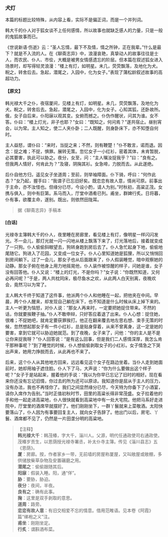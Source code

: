 <script type="text/javascript">
    var head = document.getElementsByTagName('head')[0];
    cssURL = '/public/liao.css';
    linkTag = document.createElement('link');
    linkTag.href = cssURL;
    linkTag.setAttribute('type','text/css');
    linkTag.setAttribute('rel','stylesheet');
    head.appendChild(linkTag);
</script>
### 犬灯

本篇的标题比较特殊，从内容上看，实际不是偏正词，而是一个并列词。

韩大千的仆人对于狐女谈不上任何感情，所以故事也就缺乏感人的力量，只是一般的鬼狐故事而已。

《世说新语·伤逝》云：“圣人忘情，最下不及情，情之所钟，正在我辈。”什么是最下？就是不入流的人。在《聊斋志异》中，浪漫哀艳，真挚动人的故事往往是士人，而农民、仆人、市侩，大概是被男女情感遗忘的阶层。但本篇在叙述狐女进入场景时，却写得轻灵浪漫：“楼上有灯，如明星。未几，荧荧飘落，及地化为犬。睨之，转舍后去。急起，潜尾之，入园中，化为女子。”表现了蒲松龄叙述故事的高超功力。

#### 【原文】
<section>
韩光禄大千之仆，夜宿厦间，见楼上有灯，如明星。未几，荧荧飘落，及地化为犬。睨之，转舍后去。急起，潜尾之，入园中，化为女子。心知其狐，还卧故所。俄，女子自后来，仆阳寐以观其变。女俯而撼之。仆伪作醒状，问其为谁。女不答。仆曰：“楼上灯光，非子也耶？”女曰：“既知之，何问焉？”遂共宿止。昼别宵会，以为常。主人知之，使二人夹仆卧；二人既醒，则身卧床下，亦不知堕自何时。

主人益怒，谓仆曰：“来时，当捉之来；不然，则有鞭楚！”仆不敢言，诺而退。因念：捉之难；不捉，惧罪。展转无策。忽忆女子一小红衫，密着其体，未肯暂脱，必其要害，执此可以胁之。夜分，女至，问：“主人嘱汝捉我乎？”曰：“良有之。但我两人情好，何肯此为？”及寝，阴掬其衫。女急啼，力脱而去。从此遂绝。

后仆自他方归，遥见女子坐道周；至前，则举袖障面。仆下骑，呼曰：“何作此态？”女乃起，握手曰：“我谓子已忘旧好矣。既恋恋有故人意，情尚可原。前事出于主命，亦不汝怪也。但缘分已尽，今设小酌，请人为别。”时秋初，高粱正茂。女携与俱入，则中有巨第。系马而入，厅堂中酒肴已列。甫坐，群婢行炙。日将暮，仆有事，欲覆主命，遂别。既出，则依然田陇耳。

</section>

> 据《聊斋志异》手稿本

#### [白话]
<aside>

光禄寺主簿韩大千的仆人，夜里睡在房廊里，看见楼上有灯，像明星一样闪闪发光。不一会儿，那灯光就一闪一闪地从楼上飘落下来了，灯光落地后，接着就变成了一只狗。仆人偷偷斜眼望去，狗转身跑到房后去了。仆人急忙起身下地，偷偷地尾随它。狗进入了花园，又变成一位女子。仆人心里知道她是狐狸，所以又悄悄回到房间躺下。过了一会儿，那女子也从后面跟来了，仆人假装睡觉，暗中观察她的动静。那女子俯在他身上用力地摇晃他，仆人装作被惊醒的样子，问她是谁，女子没有回答他。仆人又说：“楼上的灯光，不是你吗？”女子说：“你既然知道，又何必再问呢？”于是，两人共枕同床，极尽鱼水之欢，从此两人白天别离，夜晚欢会，竟然习以为常了。

主人韩大千终于知道了这件事，他派两个仆人和他睡在一起，把他夹在中间。早晨，两个仆人醒来，却发现自己躺在床下，也不知道是什么时候从床上掉下来的。主人一听更为恼怒，对仆人说：“那女人再来时，一定要把她捉住带来。不然的话，你就要挨鞭子抽。”仆人不敢申辩，只好答应着退了出来。仆人心想：捉住她，很难；不捉她吧，就肯定要获罪挨打。他正在翻来覆去地左思右想、束手无策的时候，忽然想起那女子有一件小红衫，总是贴身穿着，从来不曾离身，这一定是她的要害，拿到它就可以胁迫她就范。到了夜晚，女子来了，问他：“你的主人是不是让你来捉我呀？”仆人回答说：“是有这么回事，但是我们二人感情深厚，我怎么肯干那种事呢？”到了睡觉的时候，仆人想偷偷剥取女子的小红衫。女子情急之下哭出声来，她用力挣脱而去，从此再也不来了。

后来，这个仆人从其他地方回来，远远看见这个女子在路边坐着。当仆人走到她面前时，她却用袖子遮住脸。仆人下了马，大声说：“你为什么要做出这个样子呢？”女子于是站起来，握着他的手说：“我以为你早已忘记了旧时的相好。现在看来你还没有忘记旧情，你过去的所为还可以原谅。我知道你是屈从于主人的压力，没有办法，我也不再怪你了。我们之间显然缘分已尽，今天特为你备下了小酒宴，请你入席作为告别。”当时正值初秋时节，田里的高粱长得非常茂盛。女子拉着他的手和他一起走进高粱地，仆人很快就看到高粱地中有一处大宅院。他把马系好走进院中，厅堂里的酒席早就摆好了。他们刚刚坐下，一群丫鬟就来上菜敬酒。太阳快要落山了，仆人因为有事要回复主人，就向女子告辞了。他出门以后，房宅、丫鬟、酒席都不见了，仍然是一片田垄分明的高粱地。

</aside>

> 【注释】  
<b>韩光禄大千</b>：韩茂椿，字大千，淄川人。父源，明代任通政使司右通政使。茂椿岁贡生，以恩荫授光禄寺署丞，补太仆寺主簿。传见《淄川县志》五《恩荫》。  
<b>厦</b>：房廊。按，作者家乡一带，无前墙的房屋称厦屋，又叫敞屋或敞棚，多供储放柴草杂物及安置碾磨之用。  
<b>潜尾之</b>：偷偷跟随其后。  
<b>阳寐</b>：假装入睡。阳，通“佯”。  
<b>胁</b>：要胁，胁迫。  
<b>夜分</b>：夜间，半夜。  
<b>良有之</b>：确有此事。  
<b>掬</b>：这里是双手剥取的意思。  
<b>道周</b>：路旁。  
<b>恋恋有故人意</b>：有旧交相爱不忘的情意。借用范睢语。见本卷《阿霞》篇“绨袍之义”注。  
<b>甫坐</b>：刚刚坐定。  
<b>行炙</b>：谓斟酒布菜。  
